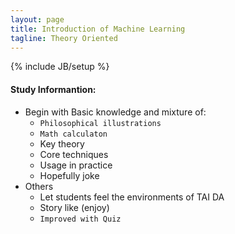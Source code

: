 ```yaml
---
layout: page
title: Introduction of Machine Learning
tagline: Theory Oriented 
---
```

{% include JB/setup %}

#### Study Informantion:
- Begin with Basic knowledge and mixture of:
    - `Philosophical illustrations`
    - `Math calculaton`
    - Key theory
    - Core techniques
    - Usage in practice
    - Hopefully joke
- Others
    - Let students feel the environments of TAI DA
    - Story like (enjoy)
    - `Improved with Quiz`
